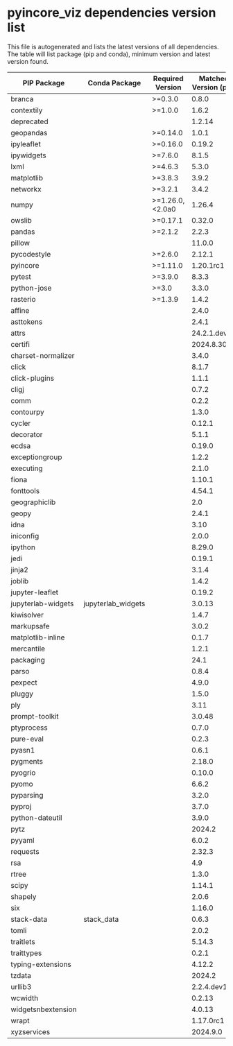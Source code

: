 # pyincore_viz dependencies version list

This file is autogenerated and lists the latest versions of all dependencies. The table will list package (pip and conda), minimum version and latest version found.

| PIP Package | Conda Package | Required Version | Matched Version (pip) |
|-------------|---------------|------------------|-----------------------|
| branca | | \>=0.3.0| 0.8.0 |
| contextily | | \>=1.0.0| 1.6.2 |
| deprecated | | | 1.2.14 |
| geopandas | | \>=0.14.0| 1.0.1 |
| ipyleaflet | | \>=0.16.0| 0.19.2 |
| ipywidgets | | \>=7.6.0| 8.1.5 |
| lxml | | \>=4.6.3| 5.3.0 |
| matplotlib | | \>=3.8.3| 3.9.2 |
| networkx | | \>=3.2.1| 3.4.2 |
| numpy | | \>=1.26.0,\<2.0a0| 1.26.4 |
| owslib | | \>=0.17.1| 0.32.0 |
| pandas | | \>=2.1.2| 2.2.3 |
| pillow | | | 11.0.0 |
| pycodestyle | | \>=2.6.0| 2.12.1 |
| pyincore | | \>=1.11.0| 1.20.1rc1 |
| pytest | | \>=3.9.0| 8.3.3 |
| python-jose | | \>=3.0| 3.3.0 |
| rasterio | | \>=1.3.9| 1.4.2 |
| affine | | | 2.4.0 |
| asttokens | | | 2.4.1 |
| attrs | | | 24.2.1.dev32 |
| certifi | | | 2024.8.30 |
| charset-normalizer | | | 3.4.0 |
| click | | | 8.1.7 |
| click-plugins | | | 1.1.1 |
| cligj | | | 0.7.2 |
| comm | | | 0.2.2 |
| contourpy | | | 1.3.0 |
| cycler | | | 0.12.1 |
| decorator | | | 5.1.1 |
| ecdsa | | | 0.19.0 |
| exceptiongroup | | | 1.2.2 |
| executing | | | 2.1.0 |
| fiona | | | 1.10.1 |
| fonttools | | | 4.54.1 |
| geographiclib | | | 2.0 |
| geopy | | | 2.4.1 |
| idna | | | 3.10 |
| iniconfig | | | 2.0.0 |
| ipython | | | 8.29.0 |
| jedi | | | 0.19.1 |
| jinja2 | | | 3.1.4 |
| joblib | | | 1.4.2 |
| jupyter-leaflet | | | 0.19.2 |
| jupyterlab-widgets | jupyterlab_widgets | | 3.0.13 |
| kiwisolver | | | 1.4.7 |
| markupsafe | | | 3.0.2 |
| matplotlib-inline | | | 0.1.7 |
| mercantile | | | 1.2.1 |
| packaging | | | 24.1 |
| parso | | | 0.8.4 |
| pexpect | | | 4.9.0 |
| pluggy | | | 1.5.0 |
| ply | | | 3.11 |
| prompt-toolkit | | | 3.0.48 |
| ptyprocess | | | 0.7.0 |
| pure-eval | | | 0.2.3 |
| pyasn1 | | | 0.6.1 |
| pygments | | | 2.18.0 |
| pyogrio | | | 0.10.0 |
| pyomo | | | 6.6.2 |
| pyparsing | | | 3.2.0 |
| pyproj | | | 3.7.0 |
| python-dateutil | | | 3.9.0 |
| pytz | | | 2024.2 |
| pyyaml | | | 6.0.2 |
| requests | | | 2.32.3 |
| rsa | | | 4.9 |
| rtree | | | 1.3.0 |
| scipy | | | 1.14.1 |
| shapely | | | 2.0.6 |
| six | | | 1.16.0 |
| stack-data | stack_data | | 0.6.3 |
| tomli | | | 2.0.2 |
| traitlets | | | 5.14.3 |
| traittypes | | | 0.2.1 |
| typing-extensions | | | 4.12.2 |
| tzdata | | | 2024.2 |
| urllib3 | | | 2.2.4.dev16 |
| wcwidth | | | 0.2.13 |
| widgetsnbextension | | | 4.0.13 |
| wrapt | | | 1.17.0rc1 |
| xyzservices | | | 2024.9.0 |

